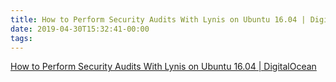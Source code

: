 ```yaml
---
title: How to Perform Security Audits With Lynis on Ubuntu 16.04 | DigitalOcean
date: 2019-04-30T15:32:41-00:00
tags:
---
```


[How to Perform Security Audits With Lynis on Ubuntu 16.04 | DigitalOcean](https://www.digitalocean.com/community/tutorials/how-to-perform-security-audits-with-lynis-on-ubuntu-16-04)

